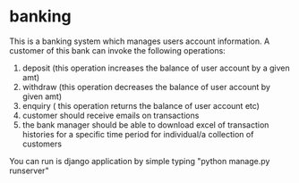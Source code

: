 # banking

This is a banking system which manages users account information. A customer of this bank can invoke the following operations:
1. deposit (this operation increases the balance of user account by a given amt)
2. withdraw (this operation decreases the balance of user account by given amt)
3. enquiry ( this operation returns the balance of user account etc)
4. customer should receive emails on transactions
5. the bank manager should be able to download excel of transaction histories for a specific time period for individual/a collection of customers

You can run is django application by simple typing "python manage.py runserver"
